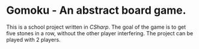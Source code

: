 # Gomoku - An abstract board game.
This is a school project written in *CSharp*. The goal of the game is to get five stones in a row, without the other player interfering. The project can be played with 2 players.
